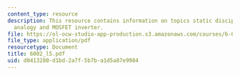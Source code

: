 ```yaml
---
content_type: resource
description: This resource contains information on topics static discipline, electrical
  analogy and MOSFET inverter.
file: https://ol-ocw-studio-app-production.s3.amazonaws.com/courses/6-002-circuits-and-electronics-spring-2007/d0413280d1bd2a7f5b7ba1d5a87e9984_6002_l5.pdf
file_type: application/pdf
resourcetype: Document
title: 6002_l5.pdf
uid: d0413280-d1bd-2a7f-5b7b-a1d5a87e9984
---
```

